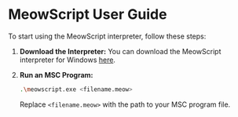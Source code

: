 # MeowScript User Guide

To start using the MeowScript interpreter, follow these steps:

1. **Download the Interpreter:**
    You can download the MeowScript interpreter for Windows [here](https://github.com/RAH-Code-dev/MeowScript/releases/latest).

2. **Run an MSC Program:**
    ```bash
    .\meowscript.exe <filename.meow>
    ```
    Replace `<filename.meow>` with the path to your MSC program file.
